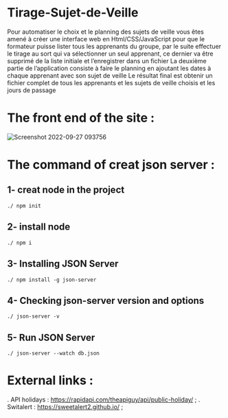 # Tirage-Sujet-de-Veille
Pour automatiser le choix et le planning des sujets de veille vous êtes amené à créer une interface web en Html/CSS/JavaScript pour que le formateur puisse lister tous les apprenants du groupe,
par le suite effectuer le tirage au sort qui va sélectionner un seul apprenant, ce dernier va être supprimé de la liste initiale et l’enregistrer dans un fichier La deuxième partie de l’application consiste à faire le planning en ajoutant les dates à chaque apprenant avec son sujet de veille Le résultat final est obtenir un fichier complet de tous les apprenants et les sujets de veille choisis et les jours de passage

# The front end of the site :
![Screenshot 2022-09-27 093756](https://user-images.githubusercontent.com/94124850/192477153-3c915f51-9ba0-4ebb-9646-83e30292aad1.png)

# The command of creat json server :
  ## 1- creat node in the project 
    ./ npm init 
  ## 2- install node 
    ./ npm i 
  ## 3- Installing JSON Server
    ./ npm install -g json-server
  ## 4- Checking json-server version and options
    ./ json-server -v
  ## 5- Run JSON Server 
    ./ json-server --watch db.json
# External links :

. API holidays : https://rapidapi.com/theapiguy/api/public-holiday/ ;
. Switalert : https://sweetalert2.github.io/ ;
